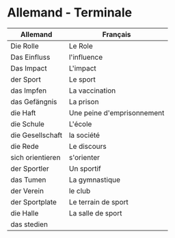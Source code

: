 

# Allemand - Terminale

| Allemand | Français |
| --- | --- |
| Die Rolle | Le Role |
|Das Einfluss | l'influence |
| Das Impact | L'impact |
| der Sport | Le sport |
| das Impfen | La vaccination | 
| das Gefängnis | La prison |
| die Haft | Une peine d'emprisonnement | 
| die Schule | L'école |
|  die Gesellschaft | la société |
| die Rede | Le discours |
| sich orientieren | s'orienter |
| der Sportler | Un sportif |
| das Tumen | La gymnastique |
| der Verein | le club |
| der Sportplate | Le terrain de sport |
| die Halle | La salle de sport |
| das stedien
<!--stackedit_data:
eyJoaXN0b3J5IjpbLTgxOTEwMjY3Nl19
-->